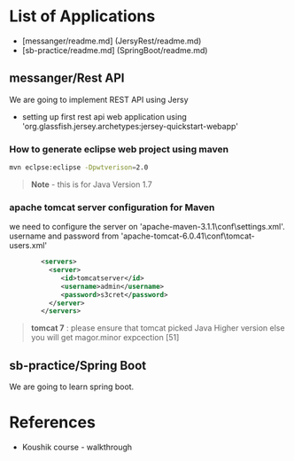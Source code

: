 # List of Applications
* [messanger/readme.md] (JersyRest/readme.md)
* [sb-practice/readme.md] (SpringBoot/readme.md)

## messanger/Rest API
We are going to implement REST API using Jersy

*  setting up first rest api web application using 'org.glassfish.jersey.archetypes:jersey-quickstart-webapp'
### How to generate eclipse web project using maven
```sh
mvn eclpse:eclipse -Dpwtverison=2.0
```

>  __Note__ - this is for Java Version 1.7

### apache tomcat server configuration for Maven
we need to configure the server on 'apache-maven-3.1.1\conf\settings.xml'.  username and password from 'apache-tomcat-6.0.41\conf\tomcat-users.xml'
```xml
        <servers>
          <server>
             <id>tomcatserver</id>
             <username>admin</username>
             <password>s3cret</password>
          </server>
        </servers>
```

> __tomcat 7__ : please ensure that tomcat picked Java Higher version else you will get magor.minor expcection [51]

## sb-practice/Spring Boot
We are going to learn spring boot.


# References
* Koushik course - walkthrough